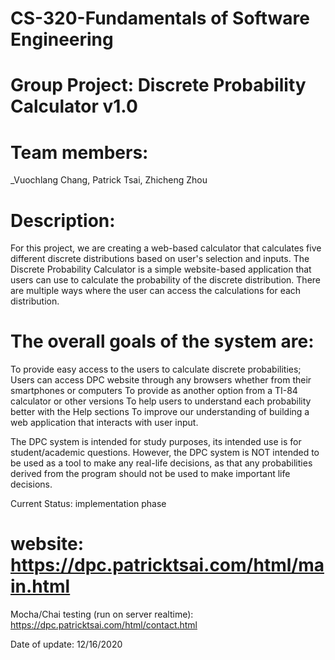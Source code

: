 # CS-320-Fundamentals of Software Engineering

# Group Project: Discrete Probability Calculator v1.0

# Team members: 
  _Vuochlang Chang, Patrick Tsai, Zhicheng Zhou
  
# Description: 
  For this project, we are creating a web-based calculator that calculates five different discrete distributions based on user's selection and inputs. The Discrete Probability Calculator is a simple website-based application that users can use to calculate the probability of the discrete distribution. There are multiple ways where the user can access the calculations for each distribution.

# The overall goals of the system are:
To provide easy access to the users to calculate discrete probabilities; Users can access DPC website through any browsers whether from their smartphones or computers
To provide as another option from a TI-84 calculator or other versions
To help users to understand each probability better with the Help sections
To improve our understanding of building a web application that interacts with user input.

The DPC system is intended for study purposes, its intended use is for student/academic questions. However, the DPC system is NOT intended to be used as a tool to make any real-life decisions, as that any probabilities derived from the program should not be used to make important life decisions.

Current Status: implementation phase

# website: https://dpc.patricktsai.com/html/main.html

Mocha/Chai testing (run on server realtime): https://dpc.patricktsai.com/html/contact.html

Date of update: 12/16/2020

